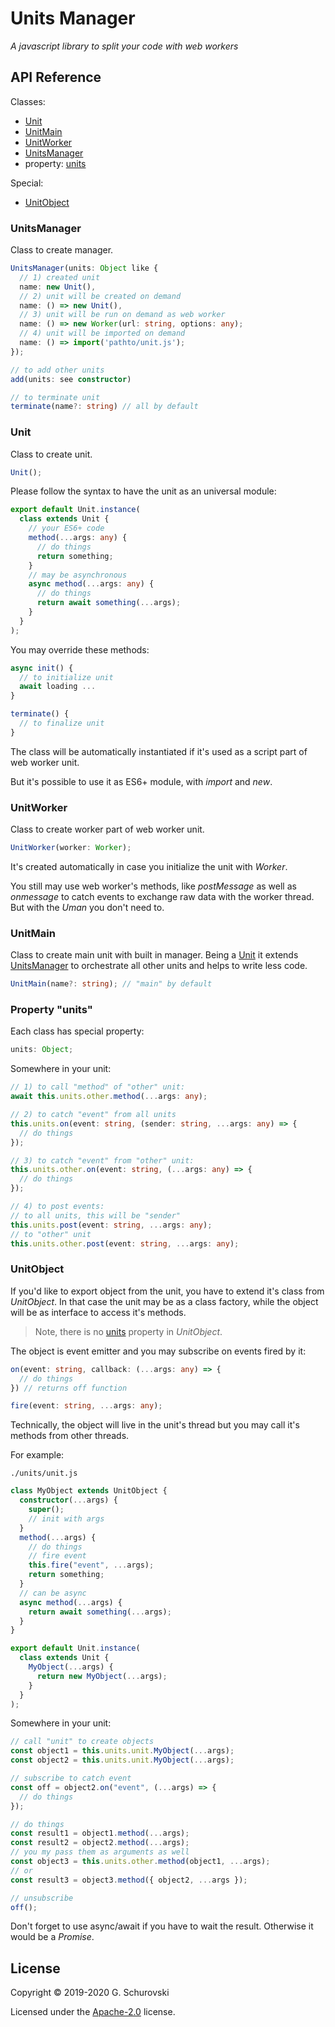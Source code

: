 # Units Manager

_A javascript library to split your code with web workers_

## API Reference

Classes:

- [Unit](#unit)
- [UnitMain](#unit_main)
- [UnitWorker](#unit_worker)
- [UnitsManager](#units_manager)
- property: [units](#units)

Special:

- [UnitObject](#unit_object)

<a name="units_manager"></a>

### UnitsManager

Class to create manager.

```typescript
UnitsManager(units: Object like {
  // 1) created unit
  name: new Unit(),
  // 2) unit will be created on demand
  name: () => new Unit(),
  // 3) unit will be run on demand as web worker
  name: () => new Worker(url: string, options: any);
  // 4) unit will be imported on demand
  name: () => import('pathto/unit.js');
});

// to add other units
add(units: see constructor)

// to terminate unit
terminate(name?: string) // all by default
```

<a name="unit"></a>

### Unit

Class to create unit.

```javascript
Unit();
```

Please follow the syntax to have the unit as an universal module:

```typescript
export default Unit.instance(
  class extends Unit {
    // your ES6+ code
    method(...args: any) {
      // do things
      return something;
    }
    // may be asynchronous
    async method(...args: any) {
      // do things
      return await something(...args);
    }
  }
);
```

You may override these methods:

```javascript
async init() {
  // to initialize unit
  await loading ...
}

terminate() {
  // to finalize unit
}
```

The class will be automatically instantiated if it's used as a script part of web worker unit.

But it's possible to use it as ES6+ module, with _import_ and _new_.

<a name="unit_worker"></a>

### UnitWorker

Class to create worker part of web worker unit.

```typescript
UnitWorker(worker: Worker);
```

It's created automatically in case you initialize the unit with _Worker_.

You still may use web worker's methods, like _postMessage_ as well as _onmessage_ to catch events to exchange raw data with the worker thread. But with the _Uman_ you don't need to.

<a name="unit_main"></a>

### UnitMain

Class to create main unit with built in manager. Being a [Unit](#unit) it extends [UnitsManager](#units_manager) to orchestrate all other units and helps to write less code.

```typescript
UnitMain(name?: string); // "main" by default
```

<a name="units"></a>

### Property "units"

Each class has special property:

```javascript
units: Object;
```

Somewhere in your unit:

```typescript
// 1) to call "method" of "other" unit:
await this.units.other.method(...args: any);

// 2) to catch "event" from all units
this.units.on(event: string, (sender: string, ...args: any) => {
  // do things
});

// 3) to catch "event" from "other" unit:
this.units.other.on(event: string, (...args: any) => {
  // do things
});

// 4) to post events:
// to all units, this will be "sender"
this.units.post(event: string, ...args: any);
// to "other" unit
this.units.other.post(event: string, ...args: any);
```

<a name="unit_object"></a>

### UnitObject

If you'd like to export object from the unit, you have to extend it's class from _UnitObject_. In that case the unit may be as a class factory, while the object will be as interface to access it's methods.

> Note, there is no [units](#units) property in _UnitObject_.

The object is event emitter and you may subscribe on events fired by it:

```typescript
on(event: string, callback: (...args: any) => {
  // do things
}) // returns off function

fire(event: string, ...args: any);
```

Technically, the object will live in the unit's thread but you may call it's methods from other threads.

For example:

`./units/unit.js`

```typescript
class MyObject extends UnitObject {
  constructor(...args) {
    super();
    // init with args
  }
  method(...args) {
    // do things
    // fire event
    this.fire("event", ...args);
    return something;
  }
  // can be async
  async method(...args) {
    return await something(...args);
  }
}

export default Unit.instance(
  class extends Unit {
    MyObject(...args) {
      return new MyObject(...args);
    }
  }
);
```

Somewhere in your unit:

```typescript
// call "unit" to create objects
const object1 = this.units.unit.MyObject(...args);
const object2 = this.units.unit.MyObject(...args);

// subscribe to catch event
const off = object2.on("event", (...args) => {
  // do things
});

// do things
const result1 = object1.method(...args);
const result2 = object2.method(...args);
// you my pass them as arguments as well
const object3 = this.units.other.method(object1, ...args);
// or
const result3 = object3.method({ object2, ...args });

// unsubscribe
off();
```

Don't forget to use async/await if you have to wait the result. Otherwise it would be a _Promise_.

## License

Copyright © 2019-2020 G. Schurovski

Licensed under the [Apache-2.0](./../LICENSE) license.
